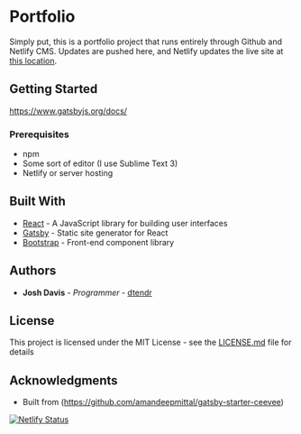 # Portfolio 

Simply put, this is a portfolio project that runs entirely through Github and Netlify CMS.
Updates are pushed here, and Netlify updates the live site at [this location](http://www.manandcoffee.com/).

## Getting Started

https://www.gatsbyjs.org/docs/

### Prerequisites

* npm
* Some sort of editor (I use Sublime Text 3)
* Netlify or server hosting

## Built With

* [React](https://reactjs.org/) - A JavaScript library for building user interfaces
* [Gatsby](https://www.gatsbyjs.org/) - Static site generator for React
* [Bootstrap](https://getbootstrap.com/) - Front-end component library

## Authors

* **Josh Davis** - *Programmer* - [dtendr](https://github.com/dtendr)

## License

This project is licensed under the MIT License - see the [LICENSE.md](LICENSE.md) file for details

## Acknowledgments

* Built from (https://github.com/amandeepmittal/gatsby-starter-ceevee)

[![Netlify Status](https://api.netlify.com/api/v1/badges/e659e02c-2b80-466a-b15e-053f33d631ed/deploy-status)](https://app.netlify.com/sites/dazzling-swirles-5bbd55/deploys)